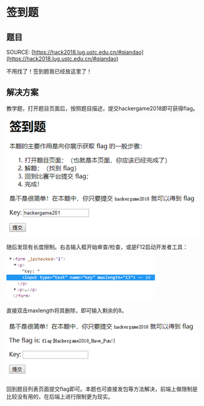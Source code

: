 # 签到题

## 题目
SOURCE: [https://hack2018.lug.ustc.edu.cn/#qiandao](https://hack2018.lug.ustc.edu.cn/#qiandao)

不用找了！签到题我已经放这里了！

## 解决方案
教学题，打开题目页面后，按照题目描述，提交hackergame2018即可获得flag。

![HELLO-WORLD-1](./img/HELLO-WORLD-1.png)

随后发现有长度限制。右击输入框开始审查/检查，或是F12启动开发者工具：

![HELLO-WORLD-2](./img/HELLO-WORLD-2.png)

直接双击maxlength将其删除，即可输入剩余的8。

![HELLO-WORLD-3](./img/HELLO-WORLD-3.png)

回到题目列表页面提交flag即可。本题也可直接发包等方法解决，前端上做限制是比较没有用的，在后端上进行限制更为现实。
